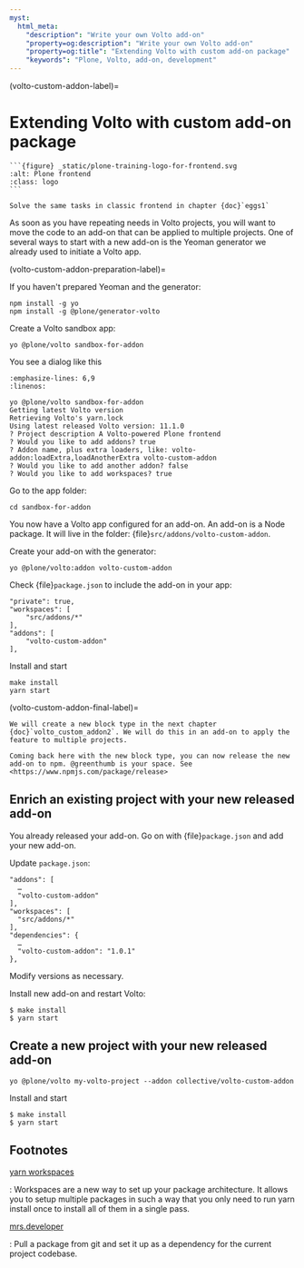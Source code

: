 ```yaml
---
myst:
  html_meta:
    "description": "Write your own Volto add-on"
    "property=og:description": "Write your own Volto add-on"
    "property=og:title": "Extending Volto with custom add-on package"
    "keywords": "Plone, Volto, add-on, development"
---
```


(volto-custom-addon-label)=

# Extending Volto with custom add-on package

````{sidebar} Plone Frontend Chapter
```{figure} _static/plone-training-logo-for-frontend.svg
:alt: Plone frontend
:class: logo
```

Solve the same tasks in classic frontend in chapter {doc}`eggs1`
````

As soon as you have repeating needs in Volto projects, you will want to move the code to an add-on that can be applied to multiple projects. One of several ways to start with a new add-on is the Yeoman generator we already used to initiate a Volto app.

(volto-custom-addon-preparation-label)=

If you haven't prepared Yeoman and the generator:

```shell
npm install -g yo
npm install -g @plone/generator-volto
```

Create a Volto sandbox app:

```shell
yo @plone/volto sandbox-for-addon
```

You see a dialog like this

```{code-block} console
:emphasize-lines: 6,9
:linenos:

yo @plone/volto sandbox-for-addon
Getting latest Volto version
Retrieving Volto's yarn.lock
Using latest released Volto version: 11.1.0
? Project description A Volto-powered Plone frontend
? Would you like to add addons? true
? Addon name, plus extra loaders, like: volto-addon:loadExtra,loadAnotherExtra volto-custom-addon
? Would you like to add another addon? false
? Would you like to add workspaces? true
```

Go to the app folder:

```shell
cd sandbox-for-addon
```

You now have a Volto app configured for an add-on.
An add-on is a Node package.
It will live in the folder: {file}`src/addons/volto-custom-addon`.

Create your add-on with the generator:

```shell
yo @plone/volto:addon volto-custom-addon
```

Check {file}`package.json` to include the add-on in your app:

```shell
"private": true,
"workspaces": [
    "src/addons/*"
],
"addons": [
    "volto-custom-addon"
],
```

Install and start

```shell
make install
yarn start
```

(volto-custom-addon-final-label)=

```{admonition} Step to the next chapter and come back here for a release.
We will create a new block type in the next chapter {doc}`volto_custom_addon2`. We will do this in an add-on to apply the feature to multiple projects.
```

```{NOTE}
Coming back here with the new block type, you can now release the new add-on to npm. @greenthumb is your space. See <https://www.npmjs.com/package/release>
```

## Enrich an existing project with your new released add-on

You already released your add-on. Go on with {file}`package.json` and add your new add-on.

Update `package.json`:

```shell
"addons": [
  …
  "volto-custom-addon"
],
"workspaces": [
  "src/addons/*"
],
"dependencies": {
  …
  "volto-custom-addon": "1.0.1"
},
```

Modify versions as necessary.

Install new add-on and restart Volto:

```shell
$ make install
$ yarn start
```

## Create a new project with your new released add-on

```shell
yo @plone/volto my-volto-project --addon collective/volto-custom-addon
```

Install and start

```shell
$ make install
$ yarn start
```

## Footnotes

[yarn workspaces](https://classic.yarnpkg.com/en/docs/workspaces/)

: Workspaces are a new way to set up your package architecture. It allows you to setup multiple packages in such a way that you only need to run yarn install once to install all of them in a single pass.

[mrs.developer](https://www.npmjs.com/package/mrs-developer)

: Pull a package from git and set it up as a dependency for the current project codebase.
